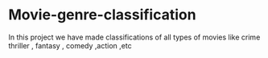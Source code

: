 # Movie-genre-classification
In this project we have made classifications of all types of movies like crime thriller , fantasy , comedy ,action ,etc
